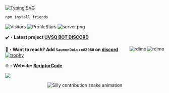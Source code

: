 <!-- <a href="http://scriptorcode.7m.pl" target="_blank"> <img src="https://media.discordapp.net/attachments/919237621429985360/956935192067575848/unknown.png" alt="Rdimo's Github"/></a> -->

[![Typing SVG](https://readme-typing-svg.herokuapp.com?color=4322F7&background=3000FF08&center=true&vCenter=true&lines=Scriptors'+Github;Sub+to+ScriptorJS+on+youtube)](https://Scriptorcode.7m.pl)

```js
npm install friends
```

<img src="https://komarev.com/ghpvc/?username=shadowforce78&label=Profile%20Views&color=008042&style=flat&label=Visitors" alt="Visitors"></a>
<img src="https://img.shields.io/badge/dynamic/json?&label=Total%20Stars&color=008042&style=flat&style=for-the-badge&query=%24.stars&url=https://api.github-star-counter.workers.dev/user/shadowforce78" alt="ProfileStars"></a>
<img src="https://discord.com/api/guilds/1014108456141197322/widget.png?style=shield" alt="server.png">

✔️・**Latest project [UVSQ BOT DISCORD](https://github.com/shadowforce78/UVSQ-Bot-Discord)**

📩・**Want to reach? Add `SaumonDeLuxe#2960` on [discord](https://discord.gg/qQkJByh5Ef)**
</a>
<img align="right" src="https://github-readme-stats-eight-theta.vercel.app/api?username=shadowforce78&show_icons=true&theme=react&include_all_commits=true&locale=fr" alt="rdimo" />
<img align="right" src="https://wakatime.com/share/@018d3bab-5dac-49bc-80e8-8b1c6026d3fd/0ecc9eb9-7d9b-4daf-a0a9-e62dc9116494.svg" alt="rdimo" />
[![trophy](https://github-profile-trophy.vercel.app/?username=shadowforce78&theme=onedark)](https://github.com/ryo-ma/github-profile-trophy)

🌐・**Website: [ScriptorCode](https://scriptorcode.vercel.app/)**</p>

<a href="http://scriptorcode.7m.pl" target="_blank"> <img src="https://discord.c99.nl/widget/theme-1/918916801994309752.png"/></a>

<div align="center">
  <picture>
    <source media="(prefers-color-scheme: dark)" srcset="https://raw.githubusercontent.com/shadowforce78/shadowforce78/output/silly-contribution-snake-dark.svg" />
    <source media="(prefers-color-scheme: light)" srcset="https://raw.githubusercontent.com/shadowforce78/shadowforce78/output/silly-contribution-snake.svg" />
    <img alt="Silly contribution snake animation" src="github-snake.svg" />
  </picture>
</div>
